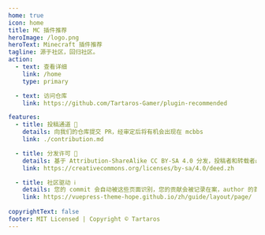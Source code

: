 ```yaml
---
home: true
icon: home
title: MC 插件推荐
heroImage: /logo.png
heroText: Minecraft 插件推荐
tagline: 源于社区，回归社区。
action:
  - text: 查看详细
    link: /home
    type: primary

  - text: 访问仓库
    link: https://github.com/Tartaros-Gamer/plugin-recommended

features:
  - title: 投稿通道 📝
    details: 向我们的仓库提交 PR，经审定后将有机会出现在 mcbbs
    link: ./contribution.md

  - title: 分发许可 💬
    details: 基于 Attribution-ShareAlike CC BY-SA 4.0 分发，投稿者和转载者必看。
    link: https://creativecommons.org/licenses/by-sa/4.0/deed.zh

  - title: 社区驱动 ℹ
    details: 您的 commit 会自动被这些页面识别，您的贡献会被记录在案，author 的首字段也允许添加作者。
    link: https://vuepress-theme-hope.github.io/zh/guide/layout/page/
	
copyrightText: false
footer: MIT Licensed | Copyright © Tartaros
---
```

